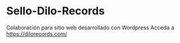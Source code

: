 # Sello-Dilo-Records
Colaboración para sitio web desarrollado con Wordpress
Acceda a  https://dilorecords.com/
